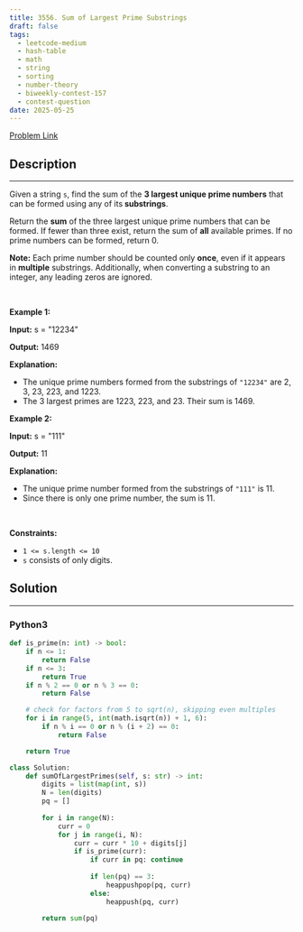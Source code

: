 ```yaml
---
title: 3556. Sum of Largest Prime Substrings
draft: false
tags: 
  - leetcode-medium
  - hash-table
  - math
  - string
  - sorting
  - number-theory
  - biweekly-contest-157
  - contest-question
date: 2025-05-25
---
```


[Problem Link](https://leetcode.com/problems/sum-of-largest-prime-substrings/)

## Description

---
<p data-end="157" data-start="30">Given a string <code>s</code>, find the sum of the <strong>3 largest unique <span data-keyword="prime-number">prime numbers</span></strong> that can be formed using any of its<strong> <span data-keyword="substring">substrings</span></strong>.</p>

<p data-end="269" data-start="166">Return the <strong>sum</strong> of the three largest unique prime numbers that can be formed. If fewer than three exist, return the sum of <strong>all</strong> available primes. If no prime numbers can be formed, return 0.</p>

<p data-end="370" data-is-last-node="" data-is-only-node="" data-start="271"><strong data-end="280" data-start="271">Note:</strong> Each prime number should be counted only <strong>once</strong>, even if it appears in <strong>multiple</strong> substrings. Additionally, when converting a substring to an integer, any leading zeros are ignored.</p>

<p>&nbsp;</p>
<p><strong class="example">Example 1:</strong></p>

<div class="example-block">
<p><strong>Input:</strong> <span class="example-io">s = &quot;12234&quot;</span></p>

<p><strong>Output:</strong> <span class="example-io">1469</span></p>

<p><strong>Explanation:</strong></p>

<ul>
	<li data-end="136" data-start="16">The unique prime numbers formed from the substrings of <code>&quot;12234&quot;</code> are 2, 3, 23, 223, and 1223.</li>
	<li data-end="226" data-start="137">The 3 largest primes are 1223, 223, and 23. Their sum is 1469.</li>
</ul>
</div>

<p><strong class="example">Example 2:</strong></p>

<div class="example-block">
<p><strong>Input:</strong> <span class="example-io">s = &quot;111&quot;</span></p>

<p><strong>Output:</strong> <span class="example-io">11</span></p>

<p><strong>Explanation:</strong></p>

<ul>
	<li data-end="339" data-start="244">The unique prime number formed from the substrings of <code>&quot;111&quot;</code> is 11.</li>
	<li data-end="412" data-is-last-node="" data-start="340">Since there is only one prime number, the sum is 11.</li>
</ul>
</div>

<p>&nbsp;</p>
<p><strong>Constraints:</strong></p>

<ul>
	<li data-end="39" data-start="18"><code>1 &lt;= s.length &lt;= 10</code></li>
	<li data-end="68" data-is-last-node="" data-start="40"><code>s</code> consists of only digits.</li>
</ul>


## Solution

---
### Python3
``` py title='sum-of-largest-prime-substrings'
def is_prime(n: int) -> bool:
    if n <= 1:
        return False
    if n <= 3:
        return True
    if n % 2 == 0 or n % 3 == 0:
        return False

    # check for factors from 5 to sqrt(n), skipping even multiples
    for i in range(5, int(math.isqrt(n)) + 1, 6):
        if n % i == 0 or n % (i + 2) == 0:
            return False

    return True

class Solution:
    def sumOfLargestPrimes(self, s: str) -> int:
        digits = list(map(int, s))
        N = len(digits)
        pq = []
        
        for i in range(N):
            curr = 0
            for j in range(i, N):
                curr = curr * 10 + digits[j]
                if is_prime(curr):
                    if curr in pq: continue
                        
                    if len(pq) == 3:
                        heappushpop(pq, curr)
                    else:
                        heappush(pq, curr)

        return sum(pq)
```

